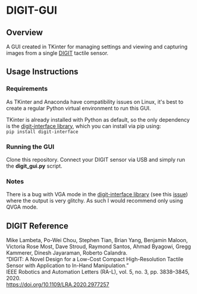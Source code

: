 # DIGIT-GUI

## Overview
A GUI created in TKinter for managing settings and viewing and capturing images from a single [DIGIT](https://digit.ml/) tactile sensor.

## Usage Instructions
### Requirements
As TKinter and Anaconda have compatibility issues on Linux, it's best to create a regular Python virtual environment to run this GUI.

TKinter is already installed with Python as default, so the only dependency is the [digit-interface library](https://github.com/facebookresearch/digit-interface), which you can install via pip using:  
`pip install digit-interface`

### Running the GUI
Clone this repository.
Connect your DIGIT sensor via USB and simply run the **digit_gui.py** script.

### Notes
There is a bug with VGA mode in the [digit-interface library](https://github.com/facebookresearch/digit-interface) (see this [issue](https://github.com/facebookresearch/digit-interface/issues/10)) where the output is very glitchy. As such I would recommend only using QVGA mode.

## DIGIT Reference
Mike Lambeta, Po-Wei Chou, Stephen Tian, Brian Yang, Benjamin Maloon, Victoria Rose Most, Dave Stroud, Raymond Santos, Ahmad Byagowi, Gregg Kammerer, Dinesh Jayaraman, Roberto Calandra.  
“DIGIT: A Novel Design for a Low-Cost Compact High-Resolution Tactile Sensor with Application to In-Hand Manipulation.”  
IEEE Robotics and Automation Letters (RA-L), vol. 5, no. 3, pp. 3838–3845, 2020.  
https://doi.org/10.1109/LRA.2020.2977257
